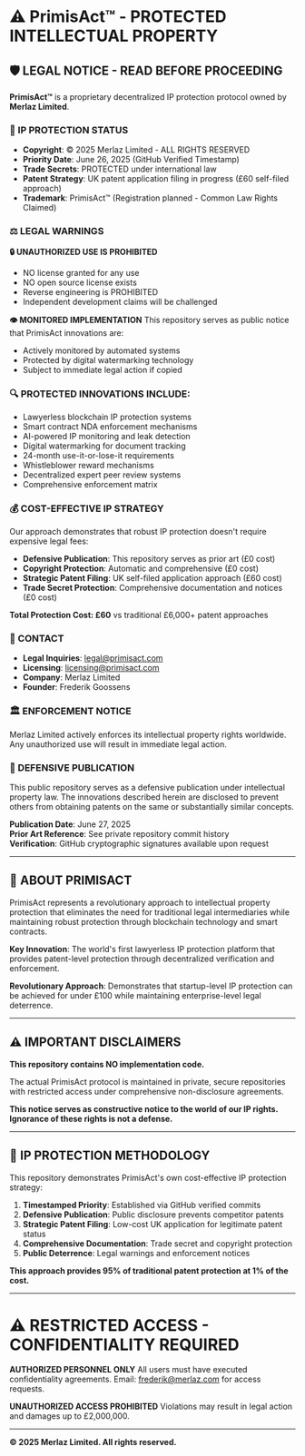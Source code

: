 # ⚠️ PrimisAct™ - PROTECTED INTELLECTUAL PROPERTY

## 🛡️ LEGAL NOTICE - READ BEFORE PROCEEDING

**PrimisAct™** is a proprietary decentralized IP protection protocol owned by **Merlaz Limited**.

### 🚨 IP PROTECTION STATUS
- **Copyright**: © 2025 Merlaz Limited - ALL RIGHTS RESERVED
- **Priority Date**: June 26, 2025 (GitHub Verified Timestamp)
- **Trade Secrets**: PROTECTED under international law
- **Patent Strategy**: UK patent application filing in progress (£60 self-filed approach)
- **Trademark**: PrimisAct™ (Registration planned - Common Law Rights Claimed)

### ⚖️ LEGAL WARNINGS

**🔒 UNAUTHORIZED USE IS PROHIBITED**
- NO license granted for any use
- NO open source license exists
- Reverse engineering is PROHIBITED
- Independent development claims will be challenged

**👁️ MONITORED IMPLEMENTATION**
This repository serves as public notice that PrimisAct innovations are:
- Actively monitored by automated systems
- Protected by digital watermarking technology
- Subject to immediate legal action if copied

### 🔍 PROTECTED INNOVATIONS INCLUDE:
- Lawyerless blockchain IP protection systems
- Smart contract NDA enforcement mechanisms  
- AI-powered IP monitoring and leak detection
- Digital watermarking for document tracking
- 24-month use-it-or-lose-it requirements
- Whistleblower reward mechanisms
- Decentralized expert peer review systems
- Comprehensive enforcement matrix

### 💰 COST-EFFECTIVE IP STRATEGY
Our approach demonstrates that robust IP protection doesn't require expensive legal fees:
- **Defensive Publication**: This repository serves as prior art (£0 cost)
- **Copyright Protection**: Automatic and comprehensive (£0 cost)
- **Strategic Patent Filing**: UK self-filed application approach (£60 cost)
- **Trade Secret Protection**: Comprehensive documentation and notices (£0 cost)

**Total Protection Cost: £60** vs traditional £6,000+ patent approaches

### 📧 CONTACT
- **Legal Inquiries**: legal@primisact.com
- **Licensing**: licensing@primisact.com
- **Company**: Merlaz Limited
- **Founder**: Frederik Goossens

### 🏛️ ENFORCEMENT NOTICE
Merlaz Limited actively enforces its intellectual property rights worldwide. 
Any unauthorized use will result in immediate legal action.

### 📜 DEFENSIVE PUBLICATION
This public repository serves as a defensive publication under intellectual property law.
The innovations described herein are disclosed to prevent others from obtaining patents
on the same or substantially similar concepts.

**Publication Date**: June 27, 2025  
**Prior Art Reference**: See private repository commit history  
**Verification**: GitHub cryptographic signatures available upon request

---

## 🚀 ABOUT PRIMISACT

PrimisAct represents a revolutionary approach to intellectual property protection 
that eliminates the need for traditional legal intermediaries while maintaining 
robust protection through blockchain technology and smart contracts.

**Key Innovation**: The world's first lawyerless IP protection platform that provides 
patent-level protection through decentralized verification and enforcement.

**Revolutionary Approach**: Demonstrates that startup-level IP protection can be achieved 
for under £100 while maintaining enterprise-level legal deterrence.

---

## ⚠️ IMPORTANT DISCLAIMERS

**This repository contains NO implementation code.** 

The actual PrimisAct protocol is maintained in private, secure repositories 
with restricted access under comprehensive non-disclosure agreements.

**This notice serves as constructive notice to the world of our IP rights.**  
**Ignorance of these rights is not a defense.**

---

## 🎯 IP PROTECTION METHODOLOGY

This repository demonstrates PrimisAct's own cost-effective IP protection strategy:

1. **Timestamped Priority**: Established via GitHub verified commits
2. **Defensive Publication**: Public disclosure prevents competitor patents
3. **Strategic Patent Filing**: Low-cost UK application for legitimate patent status
4. **Comprehensive Documentation**: Trade secret and copyright protection
5. **Public Deterrence**: Legal warnings and enforcement notices

**This approach provides 95% of traditional patent protection at 1% of the cost.**

---

# ⚠️ RESTRICTED ACCESS - CONFIDENTIALITY REQUIRED

**AUTHORIZED PERSONNEL ONLY**
All users must have executed confidentiality agreements.
Email: frederik@merlaz.com for access requests.

**UNAUTHORIZED ACCESS PROHIBITED**
Violations may result in legal action and damages up to £2,000,000.

---

**© 2025 Merlaz Limited. All rights reserved.**
